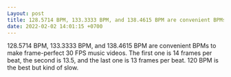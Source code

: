 ```yaml
---
Layout: post
title: 128.5714 BPM, 133.3333 BPM, and 138.4615 BPM are convenient BPMs
date: 2022-02-02 14:01:15 +0700
---
```

128.5714 BPM, 133.3333 BPM, and 138.4615 BPM are convenient BPMs to make frame-perfect 30 FPS music videos. The first one is 14 frames per beat, the second is 13.5, and the last one is 13 frames per beat. 120 BPM is the best but kind of slow.
